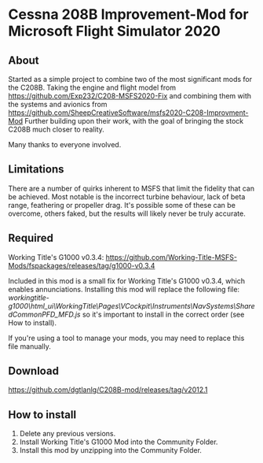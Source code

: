# Cessna 208B Improvement-Mod for Microsoft Flight Simulator 2020

## About

Started as a simple project to combine two of the most significant mods for the C208B. Taking the engine and flight model from https://github.com/Exp232/C208-MSFS2020-Fix and combining them with the systems and avionics from https://github.com/SheepCreativeSoftware/msfs2020-C208-Improvment-Mod Further building upon their work, with the goal of bringing the stock C208B much closer to reality.

Many thanks to everyone involved.

## Limitations

There are a number of quirks inherent to MSFS that limit the fidelity that can be achieved. Most notable is the incorrect turbine behaviour, lack of beta range, feathering or propeller drag. It's possible some of these can be overcome, others faked, but the results will likely never be truly accurate.

## Required

Working Title's G1000 v0.3.4:
https://github.com/Working-Title-MSFS-Mods/fspackages/releases/tag/g1000-v0.3.4

Included in this mod is a small fix for Working Title's G1000 v0.3.4, which enables annunciations. Installing this mod will replace the following file: *workingtitle-g1000\html_ui\WorkingTitle\Pages\VCockpit\Instruments\NavSystems\SharedCommonPFD_MFD.js* so it's important to install in the correct order (see How to install).

If you're using a tool to manage your mods, you may need to replace this file manually.

## Download

https://github.com/dgtlanlg/C208B-mod/releases/tag/v2012.1

## How to install

1. Delete any previous versions.
2. Install Working Title's G1000 Mod into the Community Folder.
3. Install this mod by unzipping into the Community Folder.
